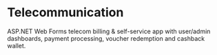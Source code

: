 # Telecommunication
ASP.NET Web Forms telecom billing &amp; self-service app with user/admin dashboards, payment processing, voucher redemption and cashback wallet.
